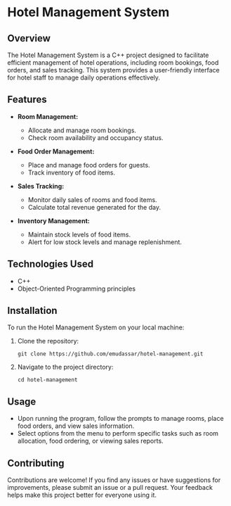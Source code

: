 # Hotel Management System

## Overview
The Hotel Management System is a C++ project designed to facilitate efficient management of hotel operations, including room bookings, food orders, and sales tracking. This system provides a user-friendly interface for hotel staff to manage daily operations effectively.

## Features
- **Room Management:**
  - Allocate and manage room bookings.
  - Check room availability and occupancy status.

- **Food Order Management:**
  - Place and manage food orders for guests.
  - Track inventory of food items.

- **Sales Tracking:**
  - Monitor daily sales of rooms and food items.
  - Calculate total revenue generated for the day.

- **Inventory Management:**
  - Maintain stock levels of food items.
  - Alert for low stock levels and manage replenishment.

## Technologies Used
- C++
- Object-Oriented Programming principles

## Installation
To run the Hotel Management System on your local machine:
1. Clone the repository:
   ```
   git clone https://github.com/emudassar/hotel-management.git
   ```
2. Navigate to the project directory:
   ```
   cd hotel-management
   ```

## Usage
- Upon running the program, follow the prompts to manage rooms, place food orders, and view sales information.
- Select options from the menu to perform specific tasks such as room allocation, food ordering, or viewing sales reports.

## Contributing
Contributions are welcome! If you find any issues or have suggestions for improvements, please submit an issue or a pull request. Your feedback helps make this project better for everyone using it.
